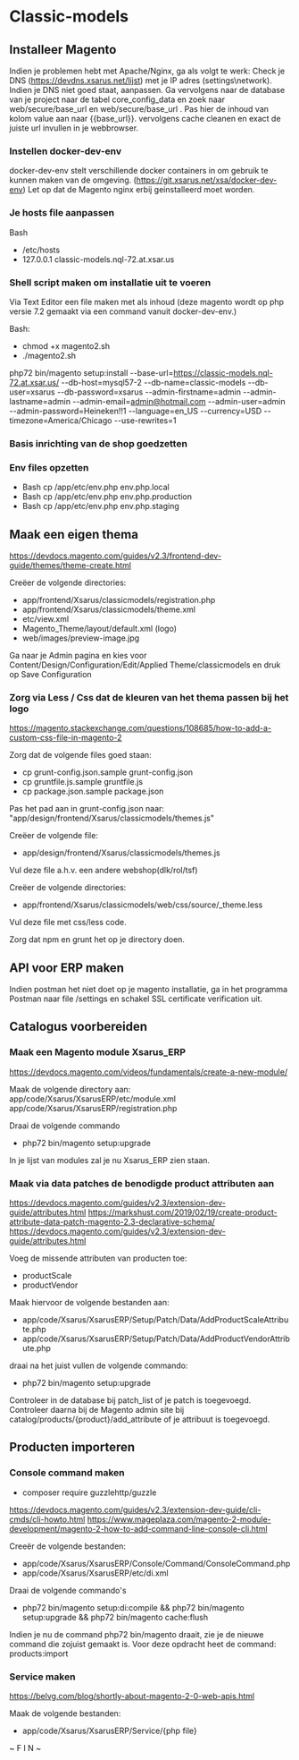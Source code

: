# Classic-models 

## Installeer Magento

Indien je problemen hebt met Apache/Nginx, ga als volgt te werk:
Check je DNS (https://devdns.xsarus.net/lijst) met je IP adres (settings\network). Indien je DNS niet goed staat, aanpassen. Ga vervolgens naar de database van je project naar de tabel core_config_data en zoek naar web/secure/base_url en web/secure/base_url . Pas hier de inhoud van kolom value aan naar {{base_url}}. vervolgens cache cleanen en exact de juiste url invullen in je webbrowser. 

### Instellen docker-dev-env

docker-dev-env stelt verschillende docker containers in om gebruik te kunnen maken van de omgeving.  (https://git.xsarus.net/xsa/docker-dev-env) 
Let op dat de Magento nginx erbij geinstalleerd moet worden.

### Je hosts file aanpassen

Bash 
* /etc/hosts
* 127.0.0.1   classic-models.nql-72.at.xsar.us

### Shell script maken om installatie uit te voeren

Via Text Editor een file maken met als inhoud (deze magento wordt op php versie 7.2 gemaakt via een command vanuit docker-dev-env.)


Bash:
* chmod +x magento2.sh
* ./magento2.sh

php72 bin/magento setup:install 
--base-url=https://classic-models.nql-72.at.xsar.us/ 
--db-host=mysql57-2 
--db-name=classic-models 
--db-user=xsarus 
--db-password=xsarus 
--admin-firstname=admin 
--admin-lastname=admin 
--admin-email=admin@hotmail.com 
--admin-user=admin 
--admin-password=Heineken!!1 
--language=en_US 
--currency=USD 
--timezone=America/Chicago 
--use-rewrites=1

### Basis inrichting van de shop goedzetten 




### Env files opzetten

* Bash cp /app/etc/env.php  env.php.local 
* Bash cp /app/etc/env.php  env.php.production 
* Bash cp /app/etc/env.php  env.php.staging

## Maak een eigen thema 
https://devdocs.magento.com/guides/v2.3/frontend-dev-guide/themes/theme-create.html 

Creëer de volgende directories:
* app/frontend/Xsarus/classicmodels/registration.php
* app/frontend/Xsarus/classicmodels/theme.xml
* etc/view.xml
* Magento_Theme/layout/default.xml (logo)
* web/images/preview-image.jpg

Ga naar je Admin pagina en kies voor Content/Design/Configuration/Edit/Applied Theme/classicmodels en druk op Save Configuration

### Zorg via Less / Css dat de kleuren van het thema passen bij het logo
https://magento.stackexchange.com/questions/108685/how-to-add-a-custom-css-file-in-magento-2

Zorg dat de volgende files goed staan: 
* cp grunt-config.json.sample grunt-config.json
* cp gruntfile.js.sample gruntfile.js
* cp package.json.sample package.json

Pas het pad aan in grunt-config.json naar: "app/design/frontend/Xsarus/classicmodels/themes.js"

Creëer de volgende file:
* app/design/frontend/Xsarus/classicmodels/themes.js

Vul deze file a.h.v. een andere webshop(dlk/rol/tsf)

Creëer de volgende directories:
* app/frontend/Xsarus/classicmodels/web/css/source/_theme.less

Vul deze file met css/less code.

Zorg dat npm en grunt het op je directory doen.

## API voor ERP maken
Indien postman het niet doet op je magento installatie, ga in het programma Postman naar file /settings en schakel SSL certificate verification uit.

## Catalogus voorbereiden

### Maak een Magento module Xsarus_ERP
https://devdocs.magento.com/videos/fundamentals/create-a-new-module/ 

Maak de volgende directory aan:
app/code/Xsarus/XsarusERP/etc/module.xml
app/code/Xsarus/XsarusERP/registration.php

Draai de volgende commando
* php72 bin/magento setup:upgrade

In je lijst van modules zal je nu Xsarus_ERP zien staan.

### Maak via data patches de benodigde product attributen aan
https://devdocs.magento.com/guides/v2.3/extension-dev-guide/attributes.html 
https://markshust.com/2019/02/19/create-product-attribute-data-patch-magento-2.3-declarative-schema/
https://devdocs.magento.com/guides/v2.3/extension-dev-guide/attributes.html 

Voeg de missende attributen van producten toe:
- productScale
- productVendor

Maak hiervoor de volgende bestanden aan:
* app/code/Xsarus/XsarusERP/Setup/Patch/Data/AddProductScaleAttribute.php
* app/code/Xsarus/XsarusERP/Setup/Patch/Data/AddProductVendorAttribute.php

draai na het juist vullen de volgende commando:

* php72 bin/magento setup:upgrade

Controleer in de database bij patch_list of je patch is toegevoegd. Controleer daarna bij de Magento admin site bij catalog/products/{product}/add_attribute of je attribuut is toegevoegd.



## Producten importeren

### Console command maken
* composer require guzzlehttp/guzzle

https://devdocs.magento.com/guides/v2.3/extension-dev-guide/cli-cmds/cli-howto.html 
https://www.mageplaza.com/magento-2-module-development/magento-2-how-to-add-command-line-console-cli.html 

Creeër de volgende bestanden:
* app/code/Xsarus/XsarusERP/Console/Command/ConsoleCommand.php
* app/code/Xsarus/XsarusERP/etc/di.xml


Draai de volgende commando's
* php72 bin/magento setup:di:compile && php72 bin/magento setup:upgrade && php72 bin/magento cache:flush

Indien je nu de command php72 bin/magento draait, zie je de nieuwe command die zojuist gemaakt is. Voor deze opdracht heet de command: products:import

### Service maken



https://belvg.com/blog/shortly-about-magento-2-0-web-apis.html

Maak de volgende bestanden:
* app/code/Xsarus/XsarusERP/Service/{php file}








~ F I N ~
